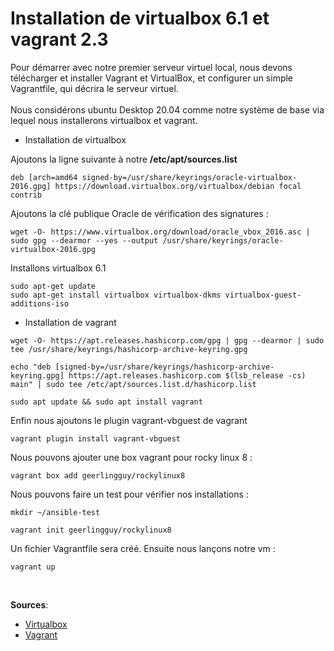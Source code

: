 # Installation de virtualbox 6.1 et vagrant 2.3
Pour démarrer avec notre premier serveur virtuel local, nous devons télécharger et installer Vagrant et VirtualBox, et configurer un simple Vagrantfile, qui décrira le serveur virtuel.
<br><br>
Nous considérons ubuntu Desktop 20.04 comme notre système de base via lequel nous installerons virtualbox et vagrant.

- Installation de virtualbox

Ajoutons la ligne suivante à notre **/etc/apt/sources.list**
```
deb [arch=amd64 signed-by=/usr/share/keyrings/oracle-virtualbox-2016.gpg] https://download.virtualbox.org/virtualbox/debian focal contrib
```

Ajoutons la clé publique Oracle de vérification des signatures :
```
wget -O- https://www.virtualbox.org/download/oracle_vbox_2016.asc | sudo gpg --dearmor --yes --output /usr/share/keyrings/oracle-virtualbox-2016.gpg
```

Installons virtualbox 6.1
```
sudo apt-get update
sudo apt-get install virtualbox virtualbox-dkms virtualbox-guest-additions-iso
```

- Installation de vagrant
```
wget -O- https://apt.releases.hashicorp.com/gpg | gpg --dearmor | sudo tee /usr/share/keyrings/hashicorp-archive-keyring.gpg
```

```
echo "deb [signed-by=/usr/share/keyrings/hashicorp-archive-keyring.gpg] https://apt.releases.hashicorp.com $(lsb_release -cs) main" | sudo tee /etc/apt/sources.list.d/hashicorp.list
```

```
sudo apt update && sudo apt install vagrant
```

Enfin nous ajoutons le plugin vagrant-vbguest de vagrant
```
vagrant plugin install vagrant-vbguest
```

Nous pouvons ajouter une box vagrant pour rocky linux 8 :
```
vagrant box add geerlingguy/rockylinux8
```

Nous pouvons faire un test pour vérifier nos installations :
```
mkdir ~/ansible-test
```

```
vagrant init geerlingguy/rockylinux8
```

Un fichier Vagrantfile sera créé. Ensuite nous lançons notre vm :
```
vagrant up
```

<br>

**Sources**: 
- [Virtualbox](https://www.virtualbox.org/wiki/Linux_Downloads)
- [Vagrant](https://www.vagrantup.com/downloads)